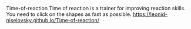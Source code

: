 Time-of-reaction
Time of reaction is a trainer for improving reaction skills. You need to click on the shapes as fast as possible.
https://leonid-niselovsky.github.io/Time-of-reaction/
